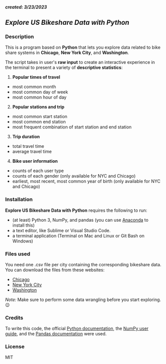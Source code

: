 ##### created: 3/23/2023

## _Explore US Bikeshare Data with Python_

### Description
This is a program based on **Python** that lets you explore data related to bike share systems in **Chicago**, **New York City**, and **Washington**.

The script takes in user's **raw input** to create an interactive experience in the terminal to present a variety of **descriptive statistics**:

1. **Popular times of travel**
* most common month
* most common day of week
* most common hour of day

2. **Popular stations and trip**
* most common start station
* most common end station
* most frequent combination of start station and end station

3. **Trip duration**
* total travel time
* average travel time

4. **Bike user information**
* counts of each user type
* counts of each gender (only available for NYC and Chicago)
* earliest, most recent, most common year of birth (only available for NYC and Chicago)

### Installation
**Explore US Bikeshare Data with Python** requires the following to run:
* (at least) Python 3, NumPy, and pandas (you can use [Anaconda](https://www.anaconda.com/) to install this)
* a text editor, like Sublime or Visual Studio Code.
* a terminal application (Terminal on Mac and Linux or Git Bash on Windows)

### Files used
You need one .csv file per city containing the corresponding bikeshare data. You can download the files from these websites:
* [Chicago](https://divvybikes.com/system-data)
* [New York City](https://citibikenyc.com/system-data)
* [Washington](https://capitalbikeshare.com/system-data)

_Note:_
Make sure to perform some data wrangling before you start exploring. :wink:

### Credits
To write this code, the official [Python documentation](https://docs.python.org/3/index.html), the [NumPy user guide](https://numpy.org/devdocs/user/index.html), and the [Pandas documentation](https://pandas.pydata.org/pandas-docs/stable/) were used.

### License
MIT